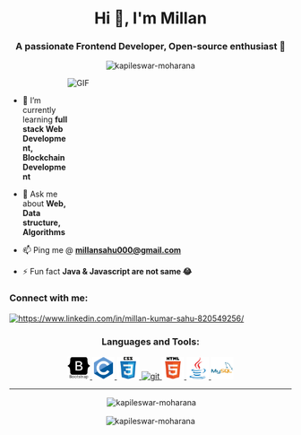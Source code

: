<h1 align="center">Hi 👋, I'm Millan</h1>
<h3 align="center">A passionate Frontend Developer, Open-source enthusiast 👀</h3>

<p align="center"> <img src="https://komarev.com/ghpvc/?username=kapileswar-moharana&label=Profile%20views&color=0e75b6&style=flat" alt="kapileswar-moharana" /> </p>
<img align="right" alt="GIF" src="https://camo.githubusercontent.com/5ddf73ad3a205111cf8c686f687fc216c2946a75005718c8da5b837ad9de78c9/68747470733a2f2f7468756d62732e6766796361742e636f6d2f4576696c4e657874446576696c666973682d736d616c6c2e676966" width="400px" height="250" />
<br>
<!--<p align="center"> <a href="https://twitter.com/kapileswar09" target="blank"><img src="https://img.shields.io/twitter/follow/kapileswar09?logo=twitter&style=for-the-badge" alt="kapileswar09" /></a> </p>-->

- 🌱 I’m currently learning **full stack Web Development, Blockchain Development**

- 💬 Ask me about **Web, Data structure, Algorithms**

- 📫 Ping me @ **millansahu000@gmail.com**

- ⚡ Fun fact **Java & Javascript are not same 😂**

<h3 align="left">Connect with me:</h3>
<p align="left">
<!--<a href="https://twitter.com/kapileswar09" target="blank"><img align="center" src="https://raw.githubusercontent.com/rahuldkjain/github-profile-readme-generator/master/src/images/icons/Social/twitter.svg" alt="kapileswar09" height="30" width="40" /></a>-->
<a href="https://www.linkedin.com/in/millan-kumar-sahu-820549256/" target="blank"><img align="center" src="https://raw.githubusercontent.com/rahuldkjain/github-profile-readme-generator/master/src/images/icons/Social/linked-in-alt.svg" alt="https://www.linkedin.com/in/millan-kumar-sahu-820549256/" height="30" width="40" /></a>
</p>

<h3 align="center">Languages and Tools:</h3>
<p align="center"> <a href="https://getbootstrap.com" target="_blank" rel="noreferrer"> <img src="https://raw.githubusercontent.com/devicons/devicon/master/icons/bootstrap/bootstrap-plain-wordmark.svg" alt="bootstrap" width="40" height="40"/> </a> <a href="https://www.cprogramming.com/" target="_blank" rel="noreferrer"> <img src="https://raw.githubusercontent.com/devicons/devicon/master/icons/c/c-original.svg" alt="c" width="40" height="40"/> </a> <a href="https://www.w3schools.com/css/" target="_blank" rel="noreferrer"> <img src="https://raw.githubusercontent.com/devicons/devicon/master/icons/css3/css3-original-wordmark.svg" alt="css3" width="40" height="40"/> </a> <a href="https://git-scm.com/" target="_blank" rel="noreferrer"> <img src="https://www.vectorlogo.zone/logos/git-scm/git-scm-icon.svg" alt="git" width="40" height="40"/> </a> <a href="https://www.w3.org/html/" target="_blank" rel="noreferrer"> <img src="https://raw.githubusercontent.com/devicons/devicon/master/icons/html5/html5-original-wordmark.svg" alt="html5" width="40" height="40"/> </a> <a href="https://www.java.com" target="_blank" rel="noreferrer"> <img src="https://raw.githubusercontent.com/devicons/devicon/master/icons/java/java-original.svg" alt="java" width="40" height="40"/> </a> <a href="https://www.mysql.com/" target="_blank" rel="noreferrer"> <img src="https://raw.githubusercontent.com/devicons/devicon/master/icons/mysql/mysql-original-wordmark.svg" alt="mysql" width="40" height="40"/> </a> </p>

<!--<p><img align="center" src="https://github-readme-stats.vercel.app/api/top-langs?username=kapileswar-moharana&show_icons=true&locale=en&layout=compact" alt="kapileswar-moharana" /></p>-->
<hr>

<p align="center">&nbsp;<img align="center" src="https://github-readme-stats.vercel.app/api?username=kapileswar-moharana&show_icons=true&locale=en" alt="kapileswar-moharana" /></p>

<p align="center"><img align="center" src="https://github-readme-streak-stats.herokuapp.com/?user=kapileswar-moharana&" alt="kapileswar-moharana" /></p>
 